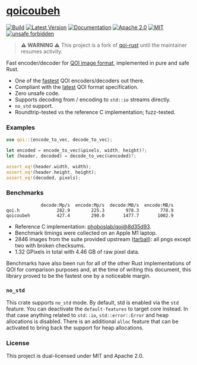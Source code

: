 # [qoicoubeh](https://crates.io/crates/qoicoubeh)

[![Build](https://github.com/elmarco/qoi-rust/workflows/CI/badge.svg)](https://github.com/elmarco/qoi-rust/actions?query=branch%3Amaster)
[![Latest Version](https://img.shields.io/crates/v/qoicoubeh.svg)](https://crates.io/crates/qoicoubeh)
[![Documentation](https://img.shields.io/docsrs/qoicoubeh)](https://docs.rs/qoicoubeh)
[![Apache 2.0](https://img.shields.io/badge/License-Apache%202.0-blue.svg)](https://opensource.org/licenses/Apache-2.0)
[![MIT](https://img.shields.io/badge/License-MIT-blue.svg)](https://opensource.org/licenses/MIT)
[![unsafe forbidden](https://img.shields.io/badge/unsafe-forbidden-success.svg)](https://github.com/rust-secure-code/safety-dance)

> **⚠️ WARNING ⚠️**
> This project is a fork of [qoi-rust](https://github.com/aldanor/qoi-rust) until the maintainer resumes activity.

Fast encoder/decoder for [QOI image format](https://qoiformat.org/), implemented in pure and safe Rust.

- One of the [fastest](#benchmarks) QOI encoders/decoders out there.
- Compliant with the [latest](https://qoiformat.org/qoi-specification.pdf) QOI format specification.
- Zero unsafe code.
- Supports decoding from / encoding to `std::io` streams directly.
- `no_std` support.
- Roundtrip-tested vs the reference C implementation; fuzz-tested.

### Examples

```rust
use qoi::{encode_to_vec, decode_to_vec};

let encoded = encode_to_vec(&pixels, width, height)?;
let (header, decoded) = decode_to_vec(&encoded)?;

assert_eq!(header.width, width);
assert_eq!(header.height, height);
assert_eq!(decoded, pixels);
```

### Benchmarks

```
             decode:Mp/s  encode:Mp/s  decode:MB/s  encode:MB/s
qoi.h              282.9        225.3        978.3        778.9
qoicoubeh          427.4        290.0       1477.7       1002.9
```

- Reference C implementation:
  [phoboslab/qoi@8d35d93](https://github.com/phoboslab/qoi/commit/8d35d93).
- Benchmark timings were collected on an Apple M1 laptop.
- 2846 images from the suite provided upstream
  ([tarball](https://phoboslab.org/files/qoibench/qoi_benchmark_suite.tar)):
  all pngs except two with broken checksums.
- 1.32 GPixels in total with 4.46 GB of raw pixel data.

Benchmarks have also been run for all of the other Rust implementations
of QOI for comparison purposes and, at the time of writing this document,
this library proved to be the fastest one by a noticeable margin.

### `no_std`

This crate supports `no_std` mode. By default, std is enabled via the `std`
feature. You can deactivate the `default-features` to target core instead.
In that case anything related to `std::io`, `std::error::Error` and heap
allocations is disabled. There is an additional `alloc` feature that can
be activated to bring back the support for heap allocations.

### License

This project is dual-licensed under MIT and Apache 2.0.
